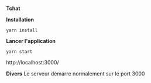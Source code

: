 ****Tchat****

**Installation**
```
yarn install
```


**Lancer l'application**
```
yarn start
```

http://localhost:3000/

**Divers**
Le serveur démarre normalement sur le port 3000


